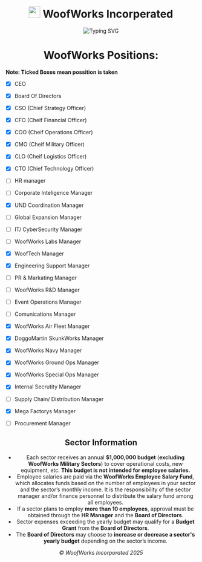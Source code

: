 <div align="center">

<h1><img src="https://emojis.slackmojis.com/emojis/images/1531849430/4246/blob-sunglasses.gif?1531849430" width="30"/> WoofWorks Incorperated</h1>

![Typing SVG](https://readme-typing-svg.herokuapp.com?color=%2300EEFF&size=28&center=true&vCenter=true&width=1000&lines=Innovation+Never+Sleeps;We+Engineer+The+Impossible;Next-Gen+Systems+and+Games;WoofWorks+Ecosystem+Expands;Shaping+The+Future)



# WoofWorks Positions:
</div>

****Note: Ticked Boxes mean possition is taken****

- [X] CEO
- [X] Board Of Directors  
- [X] CSO (Chief Strategy Officer)  
- [X] CFO (Cheif Financial Officer)  
- [X] COO (Cheif Operations Officer)  
- [X] CMO (Cheif Military Officer)  
- [X] CLO (Cheif Logistics Officer)  
- [X] CTO (Chief Technology Officer)  
- [ ] HR manager  
- [ ] Corporate Inteligence Manager  
- [X] UND Coordination Manager  
- [ ] Global Expansion Manager  
- [ ] IT/ CyberSecurity Manager  
- [ ] WoofWorks Labs Manager  
- [X] WoofTech Manager  
- [x] Engineering Support Manager  
- [ ] PR & Markating Manager  
- [ ] WoofWorks R&D Manager  
- [ ] Event Operations Manager  
- [ ] Comunications Manager  
- [x] WoofWorks Air Fleet Manager  
- [x] DoggoMartin SkunkWorks Manager  
- [x] WoofWorks Navy Manager  
- [x] WoofWorks Ground Ops Manager  
- [x] WoofWorks Special Ops Manager  
- [x] Internal Secrutity Manager  
- [ ] Supply Chain/ Distribution Manager  
- [x] Mega Factorys Manager  
- [ ] Procurement Manager  




<div align="center">

## Sector Information

- Each sector receives an annual **$1,000,000 budget** (**excluding WoofWorks Military Sectors**) to cover operational costs, new equipment, etc. **This budget is not intended for employee salaries.**  
- Employee salaries are paid via the **WoofWorks Employee Salary Fund**, which allocates funds based on the number of employees in your sector and the sector’s monthly income. It is the responsibility of the sector manager and/or finance personnel to distribute the salary fund among all employees.  
- If a sector plans to employ **more than 10 employees**, approval must be obtained through the **HR Manager** and the **Board of Directors**.  
- Sector expenses exceeding the yearly budget may qualify for a **Budget Grant** from the **Board of Directors**.  
- The **Board of Directors** may choose to **increase or decrease a sector's yearly budget** depending on the sector’s income.

*© WoofWorks Incorporated 2025*

</div>
